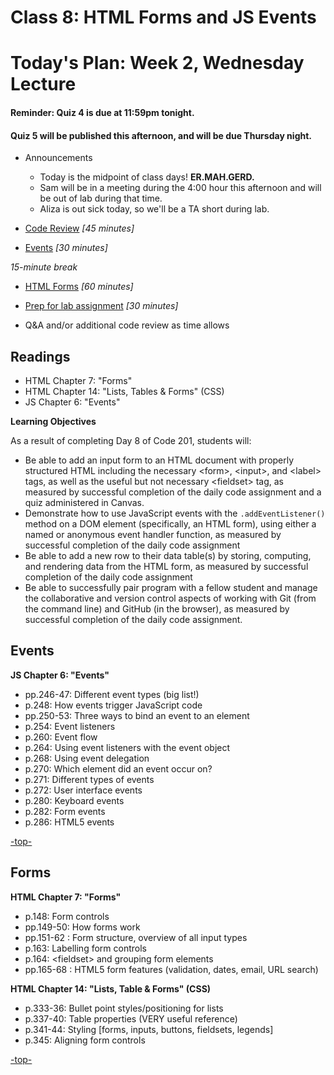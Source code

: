 # Class 8: HTML Forms and JS Events

<a id="top"></a>
# Today's Plan: Week 2, Wednesday Lecture

#### Reminder: Quiz 4 is due at 11:59pm tonight.

#### Quiz 5 will be published this afternoon, and will be due Thursday night.

- Announcements
  - Today is the midpoint of class days! **ER.MAH.GERD.**
  - Sam will be in a meeting during the 4:00 hour this afternoon and will be out of lab during that time.
  - Aliza is out sick today, so we'll be a TA short during lab.

- [Code Review](#codereview) *[45 minutes]*

- [Events](#events) *[30 minutes]*

*15-minute break*

- [HTML Forms](#forms) *[60 minutes]*

- [Prep for lab assignment](#lab) *[30 minutes]*

- Q&A and/or additional code review as time allows

## Readings

- HTML Chapter 7: "Forms"
- HTML Chapter 14: "Lists, Tables & Forms" (CSS)
- JS Chapter 6: "Events"

**Learning Objectives**

As a result of completing Day 8 of Code 201, students will:

- Be able to add an input form to an HTML document with properly structured HTML including the necessary \<form>, \<input>, and \<label> tags, as well as the useful but not necessary \<fieldset> tag, as measured by successful completion of the daily code assignment and a quiz administered in Canvas.
- Demonstrate how to use JavaScript events with the `.addEventListener()` method on a DOM element (specifically, an HTML form), using either a named or anonymous event handler function, as measured by successful completion of the daily code assignment
- Be able to add a new row to their data table(s) by storing, computing, and rendering data from the HTML form, as measured by successful completion of the daily code assignment
- Be able to successfully pair program with a fellow student and manage the collaborative and version control aspects of working with Git (from the command line) and GitHub (in the browser), as measured by successful completion of the daily code assignment.

<a id="events"></a>
## Events

**JS Chapter 6: "Events"**

- pp.246-47: Different event types (big list!)
- p.248: How events trigger JavaScript code
- pp.250-53: Three ways to bind an event to an element
- p.254: Event listeners
- p.260: Event flow
- p.264: Using event listeners with the event object
- p.268: Using event delegation
- p.270: Which element did an event occur on?
- p.271: Different types of events
- p.272: User interface events
- p.280: Keyboard events
- p.282: Form events
- p.286: HTML5 events

[-top-](#top)

<a id="forms"></a>
## Forms

**HTML Chapter 7: "Forms"**

- p.148: Form controls
- pp.149-50: How forms work
- pp.151-62 : Form structure, overview of all input types
- p.163: Labelling form controls
- p.164: \<fieldset\> and grouping form elements
- pp.165-68 : HTML5 form features (validation, dates, email, URL search)

**HTML Chapter 14: "Lists, Table & Forms" (CSS)**

- p.333-36: Bullet point styles/positioning for lists
- p.337-40: Table properties (VERY useful reference)
- p.341-44: Styling [forms, inputs, buttons, fieldsets, legends]
- p.345: Aligning form controls

[-top-](#top)

